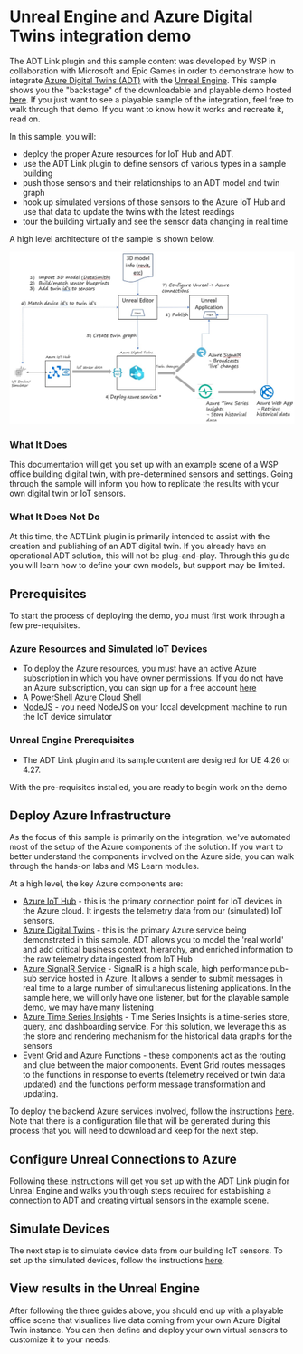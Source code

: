 # Unreal Engine and Azure Digital Twins integration demo

 The ADT Link plugin and this sample content was developed by WSP in collaboration with Microsoft and Epic Games in order to demonstrate how to integrate [Azure Digital Twins (ADT)](https://docs.microsoft.com/en-us/azure/digital-twins/overview) with the [Unreal Engine](https://www.unrealengine.com/). This sample shows you the "backstage" of the downloadable and playable demo hosted [here](https://epicgames.box.com/s/0zumrf4zf5bzdtbe5ck99uppj5rucz2p). If you just want to see a playable sample of the integration, feel free to walk through that demo. If you want to know how it works and recreate it, read on.

In this sample, you will:

* deploy the proper Azure resources for IoT Hub and ADT.
* use the ADT Link plugin to define sensors of various types in a sample building
* push those sensors and their relationships to an ADT model and twin graph
* hook up simulated versions of those sensors to the Azure IoT Hub and use that data to update the twins with the latest readings
* tour the building virtually and see the sensor data changing in real time

A high level architecture of the sample is shown below.

![high level architecture](media/solution-architecture.jpg)

### What It Does

This documentation will get you set up with an example scene of a WSP office building digital twin, with pre-determined sensors and settings. Going through the sample will inform you how to replicate the results with your own digital twin or IoT sensors.

### What It Does Not Do

At this time, the ADTLink plugin is primarily intended to assist with the creation and publishing of an ADT digital twin. If you already have an operational ADT solution, this will not be plug-and-play. Through this guide you will learn how to define your own models, but support may be limited.

## Prerequisites

To start the process of deploying the demo, you must first work through a few pre-requisites.

### Azure Resources and Simulated IoT Devices

* To deploy the Azure resources, you must have an active Azure subscription in which you have owner permissions. If you do not have an Azure subscription, you can sign up for a free account [here](https://azure.microsoft.com/en-us/free/)
* A [PowerShell Azure Cloud Shell](https://docs.microsoft.com/en-us/azure/cloud-shell/quickstart-powershell)
* [NodeJS](https://nodejs.org/en/download/) - you need NodeJS on your local development machine to run the IoT device simulator

### Unreal Engine Prerequisites

* The ADT Link plugin and its sample content are designed for UE 4.26 or 4.27.

With the pre-requisites installed, you are ready to begin work on the demo

## Deploy Azure Infrastructure

As the focus of this sample is primarily on the integration, we've automated most of the setup of the Azure components of the solution. If you want to better understand the components involved on the Azure side, you can walk through the hands-on labs and MS Learn modules.

At a high level, the key Azure components are:

* [Azure IoT Hub](https://azure.microsoft.com/en-us/services/iot-hub/) - this is the primary connection point for IoT devices in the Azure cloud. It ingests the telemetry data from our (simulated) IoT sensors.
* [Azure Digital Twins](https://azure.microsoft.com/en-us/services/digital-twins/) - this is the primary Azure service being demonstrated in this sample. ADT allows you to model the 'real world' and add critical business context, hierarchy, and enriched information to the raw telemetry data ingested from IoT Hub
* [Azure SignalR Service](https://azure.microsoft.com/en-us/services/signalr-service/) - SignalR is a high scale, high performance pub-sub service hosted in Azure. It allows a sender to submit messages in real time to a large number of simultaneous listening applications. In the sample here, we will only have one listener, but for the playable sample demo, we may have many listening
* [Azure Time Series Insights](https://azure.microsoft.com/en-us/services/time-series-insights/) - Time Series Insights is a time-series store, query, and dashboarding service. For this solution, we leverage this as the store and rendering mechanism for the historical data graphs for the sensors
* [Event Grid](https://azure.microsoft.com/en-us/services/event-grid/) and [Azure Functions](https://docs.microsoft.com/en-us/azure/azure-functions/functions-overview) - these components act as the routing and glue between the major components. Event Grid routes messages to the functions in response to events (telemetry received or twin data updated) and the functions perform message transformation and updating.

To deploy the backend Azure services involved, follow the instructions [here](docs/deploy-azure-resources.md). Note that there is a configuration file that will be generated during this process that you will need to download and keep for the next step.

## Configure Unreal Connections to Azure

Following [these instructions](docs/adt-link-plugin-ue.md) will get you set up with the ADT Link plugin for Unreal Engine and walks you through steps required for establishing a connection to ADT and creating virtual sensors in the example scene.

## Simulate Devices

The next step is to simulate device data from our building IoT sensors. To set up the simulated devices, follow the instructions [here](docs/simulate-iot-devices.md).

## View results in the Unreal Engine

After following the three guides above, you should end up with a playable office scene that visualizes live data coming from your own Azure Digital Twin instance. You can then define and deploy your own virtual sensors to customize it to your needs.
